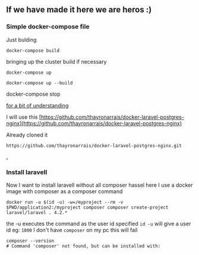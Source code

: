## If we have made it here we are heros :)

### Simple docker-compose file


Just bulding
```
docker-compose build
```


bringing up the cluster build if necessary

```
docker-compose up
```

```
docker-compose up --build
```

docker-compose stop
[]()




[for a bit of understanding](http://geekyplatypus.com/dockerise-your-php-application-with-nginx-and-php7-fpm/)

I will use this
[https://github.com/thayronarrais/docker-laravel-postgres-nginx](https://github.com/thayronarrais/docker-laravel-postgres-nginx)

Already cloned it 
```
https://github.com/thayronarrais/docker-laravel-postgres-nginx.git
```

[.](#fastcgi_pass_request_headers\son;)


### Install laravell

Now I want to install laravell without all composer hassel 
here I use a docker image with composer as a composer command


```
docker run -u $(id -u) -w=/myproject --rm -v $PWD/application2:/myproject composer composer create-project laravel/laravel . 4.2.*
```
the -u executes the command as the user id specified `id -u` will give a user id eg: `1000`
I don't have `composer` on my pc
this will fail 
```
composer --version
# Command 'composer' not found, but can be installed with:
```




